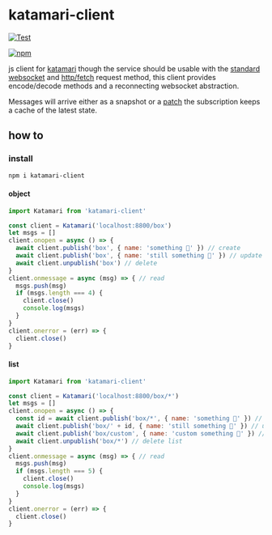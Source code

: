 # katamari-client

[![Test](https://github.com/benitogf/katamari-client/actions/workflows/test.yml/badge.svg)](https://github.com/benitogf/katamari-client/actions/workflows/test.yml)

[![npm][npm-image]][npm-url]

[npm-image]: https://img.shields.io/npm/v/katamari-client.svg?style=flat-square
[npm-url]: https://www.npmjs.com/package/katamari-client

js client for [katamari](https://github.com/benitogf/katamari) though the service should be usable with the [standard websocket](https://developer.mozilla.org/en-US/docs/Web/API/WebSocket) and [http/fetch](https://developer.mozilla.org/en-US/docs/Web/API/Fetch_API/Using_Fetch) request method, this client provides encode/decode methods and a reconnecting websocket abstraction.

Messages will arrive either as a snapshot or a [patch](https://json-patch-builder-online.github.io/) the subscription keeps a cache of the latest state.

## how to

### install
```bash
npm i katamari-client
```

#### object
```js
import Katamari from 'katamari-client'

const client = Katamari('localhost:8800/box')
let msgs = []
client.onopen = async () => {
  await client.publish('box', { name: 'something 🧰' }) // create
  await client.publish('box', { name: 'still something 💾' }) // update
  await client.unpublish('box') // delete
}
client.onmessage = async (msg) => { // read
  msgs.push(msg)
  if (msgs.length === 4) {
    client.close()
    console.log(msgs)
  }
}
client.onerror = (err) => {
  client.close()
}
```

#### list
```js
import Katamari from 'katamari-client'

const client = Katamari('localhost:8800/box/*')
let msgs = []
client.onopen = async () => {
  const id = await client.publish('box/*', { name: 'something 🧰' }) // create
  await client.publish('box/' + id, { name: 'still something 💾' }) // update
  await client.publish('box/custom', { name: 'custom something 🧰' }) // create
  await client.unpublish('box/*') // delete list
}
client.onmessage = async (msg) => { // read
  msgs.push(msg)
  if (msgs.length === 5) {
    client.close()
    console.log(msgs)
  }
}
client.onerror = (err) => {
  client.close()
}
```



